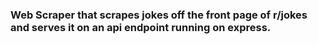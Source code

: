 ### Web Scraper that scrapes jokes off the front page of r/jokes and serves it on an api endpoint running on express.
